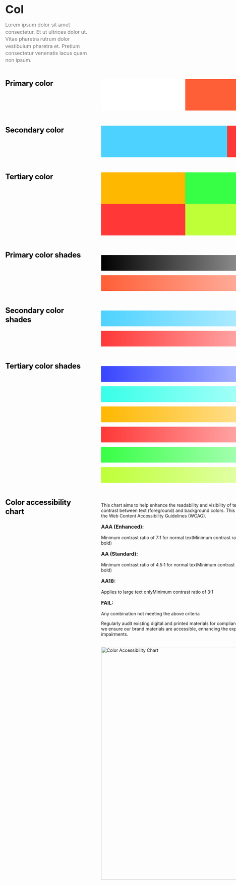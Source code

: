 <div style="max-width: 1200px; margin: 0 auto; padding: 0;">
<h1 style="font-size: 2.25rem; font-weight: bold; margin-bottom: 1rem;"><strong>Col</strong>
</h1>
<p style="margin: 1rem 15rem 1rem 0; color: #757575; font-size: 16px; font-style: normal; font-weight: 400; line-height: 140%;">Lorem ipsum dolor sit amet consectetur. Et ut ultrices dolor ut. Vitae pharetra rutrum dolor vestibulum pharetra et. Pretium consectetur venenatis lacus quam non ipsum.
</p>
<div style="display: grid; grid-template-columns: 240px 1fr; gap: 24px 64px; margin-top: 3rem;">
<div>
<h2 style="color: #000; margin: 0; font-size: 24px; font-weight: 500; line-height: 120%; letter-spacing: -0.48px;"><strong>Primary color</strong>
</h2>
</div>
<div style="max-width: 800px;">
<div style="display: flex; margin-bottom: 1.5rem;">
<div style="flex: 1; height: 100px; background: #FFFFFF;">
<p>
</p>
</div>
<div style="flex: 1; height: 100px; background: #FF5F37;">
<p>
</p>
</div>
<div style="flex: 1; height: 100px; background: #000000;">
<p>
</p>
</div>
</div>
</div>
<div>
<h2 style="color: #000; margin: 0; font-size: 24px; font-weight: 500; line-height: 120%; letter-spacing: -0.48px;"><strong>Secondary color</strong>
</h2>
</div>
<div style="max-width: 800px;">
<div style="display: flex; margin-bottom: 1.5rem;">
<div style="flex: 1; height: 100px; background: #4DD2FF;">
<p>
</p>
</div>
<div style="flex: 1; height: 100px; background: #FF3737;">
<p>
</p>
</div>
</div>
</div>
<div>
<h2 style="color: #000; margin: 0; font-size: 24px; font-weight: 500; line-height: 120%; letter-spacing: -0.48px;"><strong>Tertiary color</strong>
</h2>
</div>
<div style="max-width: 800px;">
<div style="display: grid; grid-template-columns: repeat(3, 1fr); gap: 0; margin-bottom: 1.5rem;">
<div style="height: 100px; background: #FFB800;">
<p>
</p>
</div>
<div style="height: 100px; background: #37FF45;">
<p>
</p>
</div>
<div style="height: 100px; background: #3744FF;">
<p>
</p>
</div>
<div style="height: 100px; background: #FF3737;">
<p>
</p>
</div>
<div style="height: 100px; background: #BEFF37;">
<p>
</p>
</div>
<div style="height: 100px; background: #37FFE8;">
<p>
</p>
</div>
</div>
</div>
<div>
<h2 style="color: #000; margin: 0; font-size: 24px; font-weight: 500; line-height: 120%; letter-spacing: -0.48px;"><strong>Primary color shades</strong>
</h2>
</div>
<div style="max-width: 800px;">
<div style="margin-bottom: 1.5rem;">
<div style="height: 50px; background: linear-gradient(to right, #000000, #333333, #666666, #999999, #CCCCCC, #FFFFFF);">
<p>
</p>
</div>
<div style="height: 50px; background: linear-gradient(to right, #FF5F37, #FF7B5B, #FF977F, #FFB3A3, #FFCFC7, #FFEBEB);">
<p>
</p>
</div>
</div>
</div>
<div>
<h2 style="color: #000; margin: 0; font-size: 24px; font-weight: 500; line-height: 120%; letter-spacing: -0.48px;"><strong>Secondary color shades</strong>
</h2>
</div>
<div style="max-width: 800px;">
<div style="margin-bottom: 1.5rem;">
<div style="height: 50px; background: linear-gradient(to right, #4DD2FF, #70DBFF, #93E4FF, #B6EDFF, #D9F6FF, #FCFEFF);">
<p>
</p>
</div>
<div style="height: 50px; background: linear-gradient(to right, #FF3737, #FF5F5F, #FF8787, #FFAFAF, #FFD7D7, #FFFFFF);">
<p>
</p>
</div>
</div>
</div>
<div>
<h2 style="color: #000; margin: 0; font-size: 24px; font-weight: 500; line-height: 120%; letter-spacing: -0.48px;"><strong>Tertiary color shades</strong>
</h2>
</div>
<div style="max-width: 800px;">
<div style="margin-bottom: 1.5rem;">
<div style="height: 50px; background: linear-gradient(to right, #3744FF, #5F6CFF, #8794FF, #AFBCFF, #D7E4FF, #FFFFFF);">
<p>
</p>
</div>
<div style="height: 50px; background: linear-gradient(to right, #37FFE8, #5FFFEE, #87FFF4, #AFFFF9, #D7FFFD, #FFFFFF);">
<p>
</p>
</div>
<div style="height: 50px; background: linear-gradient(to right, #FFB800, #FFC633, #FFD466, #FFE299, #FFF1CC, #FFFFFF);">
<p>
</p>
</div>
<div style="height: 50px; background: linear-gradient(to right, #FF3737, #FF5F5F, #FF8787, #FFAFAF, #FFD7D7, #FFFFFF);">
<p>
</p>
</div>
<div style="height: 50px; background: linear-gradient(to right, #37FF45, #5FFF6C, #87FF94, #AFFFBC, #D7FFE4, #FFFFFF);">
<p>
</p>
</div>
<div style="height: 50px; background: linear-gradient(to right, #BEFF37, #CBFF5F, #D8FF87, #E5FFAF, #F2FFD7, #FFFFFF);">
<p>
</p>
</div>
</div>
</div>
<div>
<h2 style="color: #000; margin: 0; font-size: 24px; font-weight: 500; line-height: 120%; letter-spacing: -0.48px;"><strong>Color accessibility chart</strong>
</h2>
</div>
<div style="max-width: 800px;">
<p style="margin-bottom: 1rem;">This chart aims to help enhance the readability and visibility of text by our branding elements by ensuring sufficient contrast between text (foreground) and background colors. This adherence is crucial for accessibility and to comply with the Web Content Accessibility Guidelines (WCAG).
</p>
<h3 style="font-size: 1rem; font-weight: 600; margin: 1rem 0;"><strong>AAA (Enhanced):</strong>
</h3>
<p>
Minimum contrast ratio of 7:1 for normal textMinimum contrast ratio of 4.5:1 for large text (18pt and larger, or 14pt and bold)
</p>
<h3 style="font-size: 1rem; font-weight: 600; margin: 1rem 0;"><strong>AA (Standard):</strong>
</h3>
<p>
Minimum contrast ratio of 4.5:1 for normal textMinimum contrast ratio of 3:1 for large text (18pt and larger, or 14pt and bold)
</p>
<h3 style="font-size: 1rem; font-weight: 600; margin: 1rem 0;"><strong>AA18:</strong>
</h3>
<p>
Applies to large text onlyMinimum contrast ratio of 3:1
</p>
<h3 style="font-size: 1rem; font-weight: 600; margin: 1rem 0;"><strong>FAIL:</strong>
</h3>
<p>
Any combination not meeting the above criteria
</p>
<p style="margin-bottom: 2rem;">Regularly audit existing digital and printed materials for compliance with these guidelines. By following these guidelines, we ensure our brand materials are accessible, enhancing the experience for all users, including those with visual impairments.
</p>
<p>
<img src="/images/color-accessibility-chart.png" alt="Color Accessibility Chart" style="width: 959px; height: 738px; margin-bottom: 1.5rem;">
</p>
</div>
</div>
</div>